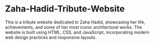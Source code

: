 # Zaha-Hadid-Tribute-Website
This is a tribute website dedicated to Zaha Hadid, showcasing her life, achievements, and some of her most iconic architectural works. The website is built using HTML, CSS, and JavaScript, incorporating modern web design practices and responsive layouts.
